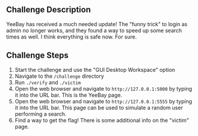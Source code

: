## Challenge Description
YeeBay has received a much needed update! The "funny trick" to login as admin no longer works, and they found a way to speed up some search times as well. I think everything is safe now. For sure.

## Challenge Steps
1. Start the challenge and use the "GUI Desktop Workspace" option
2. Navigate to the `/challenge` directory
3. Run `./verify` and `./victim`
4. Open the web browser and navigate to `http://127.0.0.1:5000` by typing it into the URL bar. This is the YeeBay page.
5. Open the web browser and navigate to `http://127.0.0.1:5555` by typing it into the URL bar. This page can be used to simulate a random user performing a search.
6. Find a way to get the flag! There is some additional info on the "victim" page.